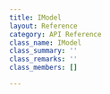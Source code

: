 ```yaml
---
title: IModel
layout: Reference
category: API Reference
class_name: IModel
class_summary: ''
class_remarks: ''
class_members: []

---
```

